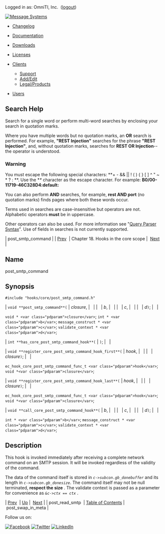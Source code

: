Logged in as: OmniTI, Inc.  ([logout](https://support.messagesystems.com/logout.php))

[![Message Systems](https://support.messagesystems.com/images/ms-white205.png)](https://support.messagesystems.com/start.php) 

*   [Changelog](https://support.messagesystems.com/start.php?show=changelog)
*   [Documentation](https://support.messagesystems.com/docs/)
*   [Downloads](https://support.messagesystems.com/start.php)

*   [Licenses](https://support.messagesystems.com/license_summary.php)
*   <a href="">Clients</a>
    *   [Support](https://support.messagesystems.com/cs.php)
    *   [Add/Edit](https://support.messagesystems.com/edit_client.php)
    *   [Legal/Products](https://support.messagesystems.com/edit_products.php)
*   [Users](https://support.messagesystems.com/edit_customer.php)

## Search Help

Search for a single word or perform multi-word searches by enclosing your search in quotation marks.

Where you have multiple words but no quotation marks, an **OR** search is performed. For example, **"REST Injection"** searches for the phrase **"REST Injection"**, and, without quotation marks, searches for **REST OR Injection**--the operator is understood.

### Warning

You must escape the following special characters: **+ - && || ! ( ) { } [ ] ^ " ~ * ? : \**. Use the **\** character as the escape character. For example: **B0/00-11719-46C328D4\:default\:**

You can also perform **AND** searches, for example, **rest AND port** (no quotation marks) finds pages where both these words occur.

Terms used in searches are case-insensitive but operators are not. Alphabetic operators **must** be in uppercase.

Other operators can also be used. For more information see "[Query Parser Syntax](https://lucene.apache.org/core/old_versioned_docs/versions/3_0_0/queryparsersyntax.html)". Use of fields in searches is not currently supported.

| post_smtp_command |
| [Prev](extending.hooks.core.post_read_smtp.php)  | Chapter 18. Hooks in the core scope |  [Next](extending.hooks.core.post_swap_in_meta.php) |

<a name="extending.hooks.core.post_smtp_command"></a>
## Name

post_smtp_command

## Synopsis

`#include "hooks/core/post_smtp_command.h"`

| `void **post_smtp_command**(` | <var class="pdparam">closure</var>, |   |
|   | <var class="pdparam">b</var>, |   |
|   | <var class="pdparam">c</var>, |   |
|   | <var class="pdparam">d</var>`)`; |   |

`void * <var class="pdparam">closure</var>`;
`int * <var class="pdparam">b</var>`;
`message_construct * <var class="pdparam">c</var>`;
`validate_context * <var class="pdparam">d</var>`;

| `int **has_core_post_smtp_command_hook**(` | `)`; |   |

| `void **register_core_post_smtp_command_hook_first**(` | <var class="pdparam">hook</var>, |   |
|   | <var class="pdparam">closure</var>`)`; |   |

`ec_hook_core_post_smtp_command_func_t <var class="pdparam">hook</var>`;
`void *<var class="pdparam">closure</var>`;

| `void **register_core_post_smtp_command_hook_last**(` | <var class="pdparam">hook</var>, |   |
|   | <var class="pdparam">closure</var>`)`; |   |

`ec_hook_core_post_smtp_command_func_t <var class="pdparam">hook</var>`;
`void *<var class="pdparam">closure</var>`;

| `void **call_core_post_smtp_command_hook**(` | <var class="pdparam">b</var>, |   |
|   | <var class="pdparam">c</var>, |   |
|   | <var class="pdparam">d</var>`)`; |   |

`int * <var class="pdparam">b</var>`;
`message_construct * <var class="pdparam">c</var>`;
`validate_context * <var class="pdparam">d</var>`;<a name="idp22442192"></a>
## Description

This hook is invoked immediately after receiving a complete network command on an SMTP session. It will be invoked regardless of the validity of the command.

The data of the command itself is stored in *`c->subcon.gb_donebuffer`* and its length in *`c->subcon.gb_donesize`*. The command itself may not be null terminated, **respect the size** . The validate context is passed as a parameter for convenience as *`&c->ctx == ctx`*        .

| [Prev](extending.hooks.core.post_read_smtp.php)  | [Up](extending.hooks.core.php) |  [Next](extending.hooks.core.post_swap_in_meta.php) |
| post_read_smtp  | [Table of Contents](index.php) |  post_swap_in_meta |

Follow us on:

[![Facebook](https://support.messagesystems.com/images/icon-facebook.png)](http://www.facebook.com/messagesystems) [![Twitter](https://support.messagesystems.com/images/icon-twitter.png)](http://twitter.com/#!/MessageSystems) [![LinkedIn](https://support.messagesystems.com/images/icon-linkedin.png)](http://www.linkedin.com/company/message-systems)